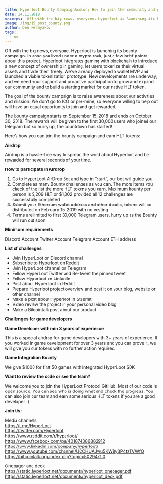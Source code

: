 ```yaml
---
title: Hyperloot Bounty Campaign&colon; How to join the community and get some shiny tokens
date: 14.11.2018
excerpt:  Off with the big news, everyone. Hyperloot is launching its bounty campaign. In case you lived under a crypto rock, just a few brief points about this project.
image: /img/15_post_bounty.png
author: Den Permyakov
tags:
  - ux
---
```


Off with the big news, everyone. Hyperloot is launching its bounty campaign. In case you lived under a crypto rock, just a few brief points about this project. Hyperloot integrates gaming with blockchain to introduce a new concept of ownership in gaming, let users tokenize their virtual assets and trade them freely. We’ve already deployed a wallet MVP and launched a viable tokenization prototype. New developments are underway, and we need your support and proactive participation to grow and expand our community and to build a starting market for our native HLT token.

The goal of the bounty campaign is to raise awareness about our activities and mission. We don’t go to ICO or pre-mine, so everyone willing to help out will have an equal opportunity to join and get rewarded.

The bounty campaign starts on September 15, 2018 and ends on October 30, 2018. The rewards will be given to the first 30,000 users who joined our telegram bot so hurry up, the countdown has started!

Here’s how you can join the bounty campaign and earn HLT tokens:

**Airdrop**

Airdrop is a hassle-free way to spread the word about Hyperloot and be rewarded for several seconds of your time.

**How to participate in Airdrop**

1. Go to HyperLoot AirDrop Bot and type in “start”, our bot will guide you
2. Complete as many Bounty challenges as you can. The more items you check of the list the more HLT tokens you earn. Maximum bounty per person is 5,209 HLT or $1,302 provided all 12 challenges are successfully completed
3. Submit your Ethereum wallet address and other details, tokens will be distributed on February 15, 2019 with no vesting
4. Terms are limited to first 30,000 Telegram users, hurry up as the Bounty will run out soon


**Minimum requirements**

Discord Account
Twitter Account
Telegram Account
ETH address

**List of challenges**

* Join HyperLoot on Discord channel
* Subscribe to Hyperloot on Reddit
* Join HyperLoot channel on Telegram
* Follow HyperLoot Twitter and Re-tweet the pinned tweet
* Follow Hyperloot on LinkedIn
* Post about HyperLoot in Reddit
* Prepare Hyperloot project overview and post it on your blog, website or other channel
* Make a post about Hyperloot in Steemit
* Video review the project in your personal video blog
* Make a Bitcointalk post about our product


**Challenges for game developers**

**Game Developer with min 3 years of experience**

This is a special airdrop for game developers with 3+ years of experience. If you worked in game development for over 3 years and you can prove it, we will give you our tokens with no further action required.


**Game Integration Bounty**


We give $1000 for first 50 games with integrated HyperLoot SDK

**Want to review the code or see the team?**

We welcome you to join the HyperLoot Protocol GitHub. Most of our code is open source. You can see who is doing what and check the progress. You can also join our team and earn some serious HLT tokens if you are a good developer :)

**Join Us:**

Media channels</br>
https://t.me/HyperLoot</br>
https://twitter.com/Hyperloot</br>
https://www.reddit.com/r/hyperloot/</br>
https://www.facebook.com/pg/401874386882912</br>
https://www.linkedin.com/company/hyperloot/</br>
https://www.youtube.com/channel/UCCHUAJwu5KWBy3P4tzTVWfQ</br>
https://bitcointalk.org/index.php?topic=5029471.0</br>

Onepager and deck</br>
https://static.hyperloot.net/documents/hyperloot_onepager.pdf</br>
https://static.hyperloot.net/documents/hyperloot_deck.pdf
